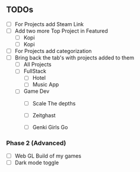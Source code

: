 ## TODOs 
- [ ] For Projects add Steam Link
- [ ] Add two more Top Project in Featured
  - [ ] Kopi
  - [ ] Kopi
- [ ] For Projects add categorization
- [ ] Bring back the tab's with projects added to them
  - [ ] All Projects
  - [ ] FullStack
    - [ ] Hotel 
    - [ ] Music App
  - [ ] Game Dev
    - [ ] Scale The depths 
    - [ ] Zeitghast
    - [ ] Genki Girls Go



### Phase 2 (Advanced)
- [ ] Web GL Build of my games
- [ ] Dark mode toggle